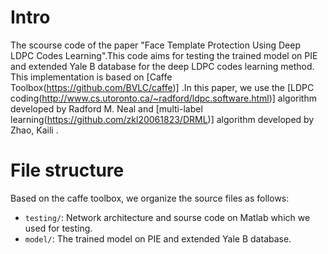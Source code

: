 # Intro
The scourse code of the paper "Face Template Protection Using Deep LDPC Codes Learning".This code aims for testing the trained model on PIE and extended Yale B database for the deep LDPC codes learning method. This implementation is based on [Caffe Toolbox(https://github.com/BVLC/caffe)]  .In this paper, we use the [LDPC coding(http://www.cs.utoronto.ca/~radford/ldpc.software.html)] algorithm developed by Radford M. Neal  and [multi-label learning(https://github.com/zkl20061823/DRML)] algorithm developed by Zhao, Kaili .
# File structure
Based on the caffe toolbox, we organize the source files as follows:
- `testing/`: Network architecture and sourse code on Matlab which we used for testing.
- `model/`: The trained model on PIE and extended Yale B database.
